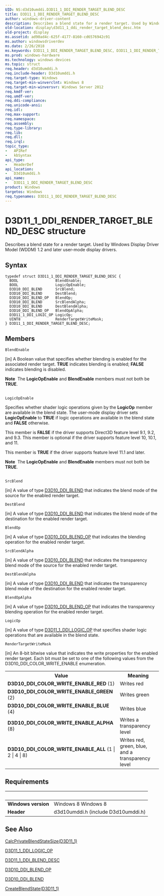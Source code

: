 ```yaml
---
UID: NS:d3d10umddi.D3D11_1_DDI_RENDER_TARGET_BLEND_DESC
title: D3D11_1_DDI_RENDER_TARGET_BLEND_DESC
author: windows-driver-content
description: Describes a blend state for a render target. Used by Windows Display Driver Model (WDDM) 1.2 and later user-mode display drivers.
old-location: display\d3d11_1_ddi_render_target_blend_desc.htm
old-project: display
ms.assetid: ad90ad4c-625f-4177-8160-cd6576942c91
ms.author: windowsdriverdev
ms.date: 2/26/2018
ms.keywords: D3D11_1_DDI_RENDER_TARGET_BLEND_DESC, D3D11_1_DDI_RENDER_TARGET_BLEND_DESC structure [Display Devices], d3d10umddi/D3D11_1_DDI_RENDER_TARGET_BLEND_DESC, display.d3d11_1_ddi_render_target_blend_desc
ms.prod: windows-hardware
ms.technology: windows-devices
ms.topic: struct
req.header: d3d10umddi.h
req.include-header: D3d10umddi.h
req.target-type: Windows
req.target-min-winverclnt: Windows 8
req.target-min-winversvr: Windows Server 2012
req.kmdf-ver: 
req.umdf-ver: 
req.ddi-compliance: 
req.unicode-ansi: 
req.idl: 
req.max-support: 
req.namespace: 
req.assembly: 
req.type-library: 
req.lib: 
req.dll: 
req.irql: 
topic_type:
-	APIRef
-	kbSyntax
api_type:
-	HeaderDef
api_location:
-	D3d10umddi.h
api_name:
-	D3D11_1_DDI_RENDER_TARGET_BLEND_DESC
product: Windows
targetos: Windows
req.typenames: D3D11_1_DDI_RENDER_TARGET_BLEND_DESC
---
```


# D3D11_1_DDI_RENDER_TARGET_BLEND_DESC structure
Describes a blend state for a render target. Used by Windows Display Driver Model (WDDM) 1.2 and later user-mode display drivers.

## Syntax
````
typedef struct D3D11_1_DDI_RENDER_TARGET_BLEND_DESC {
  BOOL                 BlendEnable;
  BOOL                 LogicOpEnable;
  D3D10_DDI_BLEND      SrcBlend;
  D3D10_DDI_BLEND      DestBlend;
  D3D10_DDI_BLEND_OP   BlendOp;
  D3D10_DDI_BLEND      SrcBlendAlpha;
  D3D10_DDI_BLEND      DestBlendAlpha;
  D3D10_DDI_BLEND_OP   BlendOpAlpha;
  D3D11_1_DDI_LOGIC_OP LogicOp;
  UINT8                RenderTargetWriteMask;
} D3D11_1_DDI_RENDER_TARGET_BLEND_DESC;
````

## Members


`BlendEnable`

[in] A Boolean value that specifies whether blending is enabled for the associated render target. <b>TRUE</b> indicates blending is enabled; <b>FALSE</b> indicates blending is disabled.

<div class="alert"><b>Note</b>  The <b>LogicOpEnable</b> and <b>BlendEnable</b> members must not both be <b>TRUE</b>.</div>
<div> </div>

`LogicOpEnable`

Specifies whether shader logic operations given by the <b>LogicOp</b> member are available in the blend state. The user-mode display driver sets <b>LogicOpEnable</b> to <b>TRUE</b> if logic operations are available in the blend state and <b>FALSE</b> otherwise. 

This member is <b>FALSE</b> if the   driver supports Direct3D feature level 9.1, 9.2, and 9.3. This member is optional if the driver supports feature level 10, 10.1, and 11.

This member is <b>TRUE</b> if the driver supports feature level 11.1 and later.

<div class="alert"><b>Note</b>  The <b>LogicOpEnable</b> and <b>BlendEnable</b> members must not both be <b>TRUE</b>.</div>
<div> </div>

`SrcBlend`

[in] A value of type <a href="..\d3d10umddi\ne-d3d10umddi-d3d10_ddi_blend.md">D3D10_DDI_BLEND</a> that indicates the blend mode of the source for the enabled render target.

`DestBlend`

[in] A value of type <a href="..\d3d10umddi\ne-d3d10umddi-d3d10_ddi_blend.md">D3D10_DDI_BLEND</a> that indicates the blend mode of the destination for the enabled render target.

`BlendOp`

[in] A value of type <a href="..\d3d10umddi\ne-d3d10umddi-d3d10_ddi_blend_op.md">D3D10_DDI_BLEND_OP</a> that indicates the blending operation for the enabled render target.

`SrcBlendAlpha`

[in] A value of type <a href="..\d3d10umddi\ne-d3d10umddi-d3d10_ddi_blend.md">D3D10_DDI_BLEND</a> that indicates the transparency blend mode of the source for the enabled render target.

`DestBlendAlpha`

[in] A value of type <a href="..\d3d10umddi\ne-d3d10umddi-d3d10_ddi_blend.md">D3D10_DDI_BLEND</a> that indicates the transparency blend mode of the destination for the enabled render target.

`BlendOpAlpha`

[in] A value of type <a href="..\d3d10umddi\ne-d3d10umddi-d3d10_ddi_blend_op.md">D3D10_DDI_BLEND_OP</a> that indicates the transparency blending operation for the enabled render target.

`LogicOp`

[in] A value of type <a href="..\d3d10umddi\ne-d3d10umddi-d3d11_1_ddi_logic_op.md">D3D11_1_DDI_LOGIC_OP</a> that specifies  shader logic operations that are available in the blend state.

`RenderTargetWriteMask`

[in] An 8-bit bitwise value that indicates the write properties for the enabled render target. Each bit must be set to one of the following values from the D3D10_DDI_COLOR_WRITE_ENABLE enumeration.

<table>
<tr>
<th>Value</th>
<th>Meaning</th>
</tr>
<tr>
<td>
<b>D3D10_DDI_COLOR_WRITE_ENABLE_RED</b> (1)

</td>
<td>
Writes red

</td>
</tr>
<tr>
<td>
<b>D3D10_DDI_COLOR_WRITE_ENABLE_GREEN</b> (2)

</td>
<td>
Writes green

</td>
</tr>
<tr>
<td>
<b>D3D10_DDI_COLOR_WRITE_ENABLE_BLUE</b> (4)

</td>
<td>
Writes blue

</td>
</tr>
<tr>
<td>
<b>D3D10_DDI_COLOR_WRITE_ENABLE_ALPHA</b> (8)

</td>
<td>
Writes a transparency level

</td>
</tr>
<tr>
<td>
<b>D3D10_DDI_COLOR_WRITE_ENABLE_ALL</b> (1 | 2 | 4 | 8)

</td>
<td>
Writes red, green, blue, and a transparency level

</td>
</tr>
</table>


## Requirements
| &nbsp; | &nbsp; |
| ---- |:---- |
| **Windows version** | Windows 8 Windows 8 |
| **Header** | d3d10umddi.h (include D3d10umddi.h) |

## See Also

<a href="..\d3d10umddi\nc-d3d10umddi-pfnd3d11_1ddi_calcprivateblendstatesize.md">CalcPrivateBlendStateSize(D3D11_1)</a>



<a href="..\d3d10umddi\ne-d3d10umddi-d3d11_1_ddi_logic_op.md">D3D11_1_DDI_LOGIC_OP</a>



<a href="..\d3d10umddi\ns-d3d10umddi-d3d11_1_ddi_blend_desc.md">D3D11_1_DDI_BLEND_DESC</a>



<a href="..\d3d10umddi\ne-d3d10umddi-d3d10_ddi_blend_op.md">D3D10_DDI_BLEND_OP</a>



<a href="..\d3d10umddi\ne-d3d10umddi-d3d10_ddi_blend.md">D3D10_DDI_BLEND</a>



<a href="..\d3d10umddi\nc-d3d10umddi-pfnd3d11_1ddi_createblendstate.md">CreateBlendState(D3D11_1)</a>